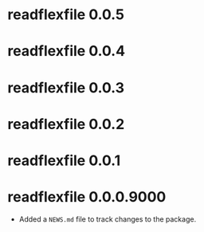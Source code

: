 # readflexfile 0.0.5

# readflexfile 0.0.4

# readflexfile 0.0.3

# readflexfile 0.0.2

# readflexfile 0.0.1

# readflexfile 0.0.0.9000

* Added a `NEWS.md` file to track changes to the package.
